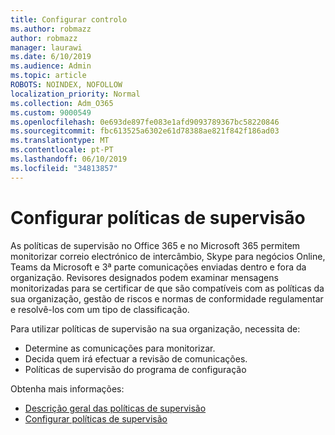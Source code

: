 ```yaml
---
title: Configurar controlo
ms.author: robmazz
author: robmazz
manager: laurawi
ms.date: 6/10/2019
ms.audience: Admin
ms.topic: article
ROBOTS: NOINDEX, NOFOLLOW
localization_priority: Normal
ms.collection: Adm_O365
ms.custom: 9000549
ms.openlocfilehash: 0e693de897fe083e1afd9093789367bc58220846
ms.sourcegitcommit: fbc613525a6302e61d78388ae821f842f186ad03
ms.translationtype: MT
ms.contentlocale: pt-PT
ms.lasthandoff: 06/10/2019
ms.locfileid: "34813857"
---
```

# <a name="configure-supervision-policies"></a>Configurar políticas de supervisão

As políticas de supervisão no Office 365 e no Microsoft 365 permitem monitorizar correio electrónico de intercâmbio, Skype para negócios Online, Teams da Microsoft e 3ª parte comunicações enviadas dentro e fora da organização. Revisores designados podem examinar mensagens monitorizadas para se certificar de que são compatíveis com as políticas da sua organização, gestão de riscos e normas de conformidade regulamentar e resolvê-los com um tipo de classificação.

Para utilizar políticas de supervisão na sua organização, necessita de:

- Determine as comunicações para monitorizar.
- Decida quem irá efectuar a revisão de comunicações.
- Políticas de supervisão do programa de configuração

Obtenha mais informações:

- [Descrição geral das políticas de supervisão](https://docs.microsoft.com/office365/securitycompliance/supervision-policies)
- [Configurar políticas de supervisão](https://docs.microsoft.com/office365/securitycompliance/configure-supervision-policies)

